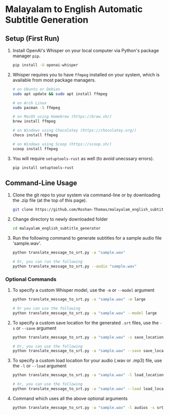# Malayalam to English Automatic Subtitle Generation

## Setup (First Run)

1. Install OpenAI's Whisper on your local computer via Python's package manager `pip`.
    ```bash
    pip install -U openai-whisper
    ```

2. Whisper requires you to have `ffmpeg` installed on your system, which is available from most package managers.
    ```bash
    # on Ubuntu or Debian
    sudo apt update && sudo apt install ffmpeg

    # on Arch Linux
    sudo pacman -S ffmpeg

    # on MacOS using Homebrew (https://brew.sh/)
    brew install ffmpeg

    # on Windows using Chocolatey (https://chocolatey.org/)
    choco install ffmpeg

    # on Windows using Scoop (https://scoop.sh/)
    scoop install ffmpeg
    ```

3. You will require `setuptools-rust` as well (to avoid unecssary errors).
    ```
    pip install setuptools-rust
    ```

## Command-Line Usage

1. Clone the git repo to your system via command-line or by downloading the .zip file (at the top of this page).
    ```bash
    git clone https://github.com/Roshan-Thomas/malayalam_english_subtitle_generator.git

    ```

2. Change directory to newly downloaded folder
    ```bash
    cd malayalam_english_subtitle_generator
    ```

3. Run the following command to generate subtitles for a sample audio file 'sample.wav'.
    ```bash
    python translate_message_to_srt.py -a "sample.wav" 

    # Or, you can run the following
    python translate_message_to_srt.py --audio "sample.wav"
    ```

### Optional Commands
1. To specify a custom Whisper model, use the `-m` or `--model` argument
    ```bash
    python translate_message_to_srt.py -a "sample.wav" -m large

    # Or you can use the following
    python translate_message_to_srt.py -a "sample.wav" --model large
    ```

2. To specify a custom save location for the generated `.srt` files, use the `-s` or `--save` argument
    ```bash
    python translate_message_to_srt.py -a "sample.wav" -s save_location_file_path

    # Or, you can use the following
    python translate_message_to_srt.py -a "sample.wav" --save save_location_file_path
    ```

3. To specify a custom load location for your audio (.wav or .mp3) file, use the `-l` or `--load` argument
    ```bash
    python translate_message_to_srt.py -a "sample.wav" -l load_location_file_path

    # Or, you can use the following
    python translate_message_to_srt.py -a "sample.wav" --load load_location_file_path
    ```

4. Command which uses all the above optional arguments 
    ```bash
    python translate_message_to_srt.py -a "sample.wav" -l audios -s srt_files -m large
    ```